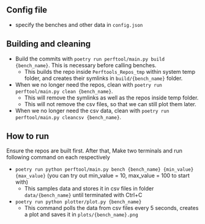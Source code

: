 ## Config file
- specify the benches and other data in `config.json`

## Building and cleaning
- Build the commits with `poetry run perftool/main.py build {bench_name}`. This is necessary before calling benches.
  - This builds the repo inside `Perftools_Repos_tmp` within system temp folder, and creates their symlinks in `build/{bench_name}` folder.
- When we no longer need the repos, clean with `poetry run perftool/main.py clean {bench_name}`.
  - This will remove the symlinks as well as the repos inside temp folder.
  - This will not remove the csv files, so that we can still plot them later.
- When we no longer need the csv data, clean with `poetry run perftool/main.py cleancsv {bench_name}`.

## How to run

Ensure the repos are built first. After that, Make two terminals and run following command on each respectively
- `poetry run python perftool/main.py bench {bench_name} {min_value} {max_value}` (you can try out min_value = 10, max_value = 100 to start with)
  - This samples data and stores it in csv files in folder `data/{bench_name}` until terminated with Ctrl+C
- `poetry run python plotter/plot.py {bench_name}`
  - This command polls the data from csv files every 5 seconds, creates a plot and saves it in `plots/{bench_name}.png`
